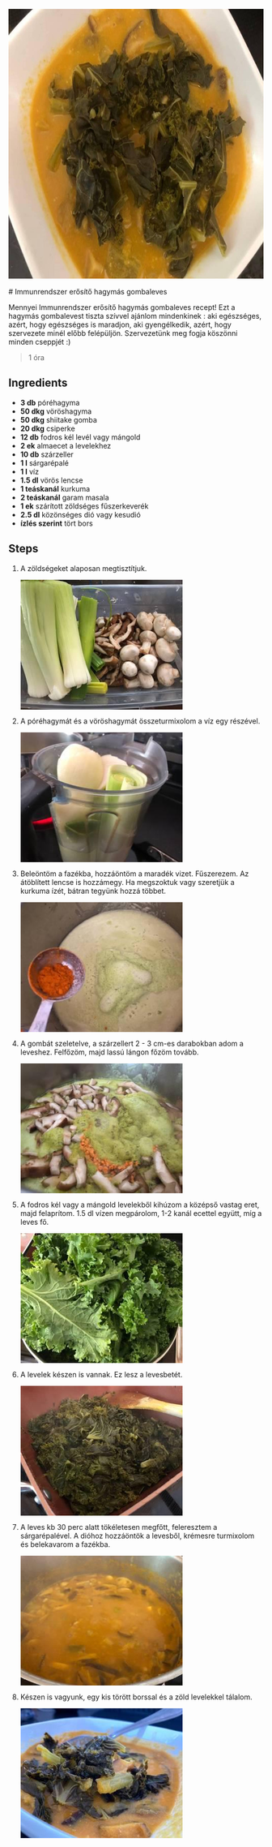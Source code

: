 <p align="center"><a href="https://cookpad.com/hu/receptek/12030059-immunrendszer-erosito-hagymas-gombaleves" rel="Recipe source page"><img width="751" height="532" src="/img/full/8506a1e9e824fbc8b8daa97eb88cd6ed5ff733b6.jpg"/></a></p>
# Immunrendszer erősítő hagymás gombaleves

Mennyei Immunrendszer erősítő hagymás gombaleves recept! Ezt a hagymás gombalevest tiszta szívvel ajánlom mindenkinek : aki egészséges, azért, hogy egészséges is maradjon, aki gyengélkedik, azért, hogy szervezete minél előbb felépüljön.  Szervezetünk meg fogja köszönni minden cseppjét :) 

> 1 óra 

## Ingredients
* **3 db** póréhagyma
* **50 dkg** vöröshagyma
* **50 dkg** shiitake gomba
* **20 dkg** csiperke
* **12 db** fodros kél levél vagy mángold
* **2 ek** almaecet a levelekhez
* **10 db** szárzeller
* **1 l** sárgarépalé
* **1 l** víz
* **1.5 dl** vörös lencse
* **1 teáskanál** kurkuma
* **2 teáskanál** garam masala
* **1 ek** szárított zöldséges fűszerkeverék
* **2.5 dl** közönséges dió vagy kesudió
* **ízlés szerint** tört bors

## Steps

1. A zöldségeket alaposan megtisztítjuk.
 
    <p><img width="320" height="256" align="left" src="/img/full/5bbeeb7648d4291802e1407add66dd3381aaf3eb.jpg"/></p><div style="clear: both"/>

2. A póréhagymát és a vöröshagymát összeturmixolom a víz egy részével.
 
    <p><img width="320" height="256" align="left" src="/img/full/c28564179d224a5df0e50a8b2235ebdf861909ef.jpg"/></p><div style="clear: both"/>

3. Beleöntöm a fazékba, hozzáöntöm a maradék vizet. Fűszerezem. Az átöblített lencse is hozzámegy. Ha megszoktuk vagy szeretjük a kurkuma ízét, bátran tegyünk hozzá többet.
 
    <p><img width="320" height="256" align="left" src="/img/full/e9d7597b14e23ef3e6e22056d598727e243a9c52.jpg"/></p><div style="clear: both"/>

4. A gombát szeletelve, a szárzellert 2 - 3 cm-es darabokban adom a leveshez. Felfőzöm, majd lassú lángon főzöm tovább.
 
    <p><img width="320" height="256" align="left" src="/img/full/fd1db2eec24732ee98f7edb112d021367da24014.jpg"/></p><div style="clear: both"/>

5. A fodros kél vagy a mángold levelekből kihúzom a középső vastag eret, majd felaprítom. 1.5 dl vízen megpárolom, 1-2 kanál ecettel együtt, míg a leves fő.
 
    <p><img width="320" height="256" align="left" src="/img/full/510f48d25636bfd7c2bfa5a353da48e19d344457.jpg"/></p><div style="clear: both"/>

6. A levelek készen is vannak. Ez lesz a levesbetét.
 
    <p><img width="320" height="256" align="left" src="/img/full/a850843c7ff8d12246d089cc431cb4b0d1a8e877.jpg"/></p><div style="clear: both"/>

7. A leves kb 30 perc alatt tökéletesen megfőtt, feleresztem a sárgarépalével. A dióhoz hozzáöntök a levesből, krémesre turmixolom és belekavarom a fazékba.
 
    <p><img width="320" height="256" align="left" src="/img/full/3c14c119b878aad524964d1170a49d4eba3b84fb.jpg"/></p><div style="clear: both"/>

8. Készen is vagyunk, egy kis törött borssal és a zöld levelekkel tálalom.
 
    <p><img width="320" height="256" align="left" src="/img/full/35de45797b579bbc485a964110dd58904502d738.jpg"/></p><div style="clear: both"/>

